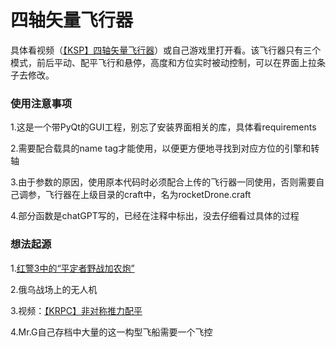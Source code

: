 
# 四轴矢量飞行器

具体看视频（[【KSP】四轴矢量飞行器](https://www.bilibili.com/video/BV1CaF6eVEJM/)）或自己游戏里打开看。该飞行器只有三个模式，前后平动、配平飞行和悬停，高度和方位实时被动控制，可以在界面上拉条子去修改。

### 使用注意事项

1.这是一个带PyQt的GUI工程，别忘了安装界面相关的库，具体看requirements

2.需要配合载具的name tag才能使用，以便更方便地寻找到对应方位的引擎和转轴

3.由于参数的原因，使用原本代码时必须配合上传的飞行器一同使用，否则需要自己调参，飞行器在上级目录的craft中，名为rocketDrone.craft

4.部分函数是chatGPT写的，已经在注释中标出，没去仔细看过具体的过程

### 想法起源

1.[红警3中的“平定者野战加农炮”](https://wiki.biligame.com/redalert3/%E5%B9%B3%E5%AE%9A%E8%80%85)

2.俄乌战场上的无人机

3.视频：[【KRPC】非对称推力配平](https://www.bilibili.com/video/BV1cjFDeNEUw/)

4.Mr.G自己存档中大量的这一构型飞船需要一个飞控
